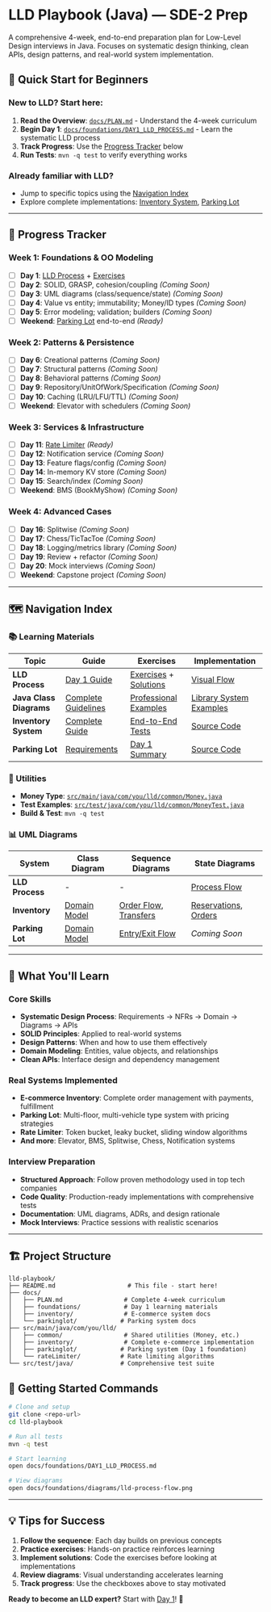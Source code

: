 # LLD Playbook (Java) — SDE-2 Prep

A comprehensive 4-week, end-to-end preparation plan for Low-Level Design interviews in Java. Focuses on systematic design thinking, clean APIs, design patterns, and real-world system implementation.

## 🚀 **Quick Start for Beginners**

### **New to LLD? Start here:**
1. **Read the Overview**: [`docs/PLAN.md`](docs/PLAN.md) - Understand the 4-week curriculum
2. **Begin Day 1**: [`docs/foundations/DAY1_LLD_PROCESS.md`](docs/foundations/DAY1_LLD_PROCESS.md) - Learn the systematic LLD process
3. **Track Progress**: Use the [Progress Tracker](#-progress-tracker) below
4. **Run Tests**: `mvn -q test` to verify everything works

### **Already familiar with LLD?**
- Jump to specific topics using the [Navigation Index](#-navigation-index)
- Explore complete implementations: [Inventory System](docs/inventory/), [Parking Lot](docs/parkinglot/)

---

## 📅 **Progress Tracker**

### **Week 1: Foundations & OO Modeling**
- [ ] **Day 1**: [LLD Process](docs/foundations/DAY1_LLD_PROCESS.md) + [Exercises](docs/foundations/EXERCISES.md)
- [ ] **Day 2**: SOLID, GRASP, cohesion/coupling *(Coming Soon)*
- [ ] **Day 3**: UML diagrams (class/sequence/state) *(Coming Soon)*
- [ ] **Day 4**: Value vs entity; immutability; Money/ID types *(Coming Soon)*  
- [ ] **Day 5**: Error modeling; validation; builders *(Coming Soon)*
- [ ] **Weekend**: [Parking Lot](src/main/java/com/you/lld/parkinglot/) end-to-end *(Ready)*

### **Week 2: Patterns & Persistence**
- [ ] **Day 6**: Creational patterns *(Coming Soon)*
- [ ] **Day 7**: Structural patterns *(Coming Soon)*
- [ ] **Day 8**: Behavioral patterns *(Coming Soon)*
- [ ] **Day 9**: Repository/UnitOfWork/Specification *(Coming Soon)*
- [ ] **Day 10**: Caching (LRU/LFU/TTL) *(Coming Soon)*
- [ ] **Weekend**: Elevator with schedulers *(Coming Soon)*

### **Week 3: Services & Infrastructure**
- [ ] **Day 11**: [Rate Limiter](src/main/java/com/you/lld/rateLimiter/) *(Ready)*
- [ ] **Day 12**: Notification service *(Coming Soon)*
- [ ] **Day 13**: Feature flags/config *(Coming Soon)*
- [ ] **Day 14**: In-memory KV store *(Coming Soon)*
- [ ] **Day 15**: Search/index *(Coming Soon)*
- [ ] **Weekend**: BMS (BookMyShow) *(Coming Soon)*

### **Week 4: Advanced Cases**
- [ ] **Day 16**: Splitwise *(Coming Soon)*
- [ ] **Day 17**: Chess/TicTacToe *(Coming Soon)*
- [ ] **Day 18**: Logging/metrics library *(Coming Soon)*
- [ ] **Day 19**: Review + refactor *(Coming Soon)*
- [ ] **Day 20**: Mock interviews *(Coming Soon)*
- [ ] **Weekend**: Capstone project *(Coming Soon)*

---

## 🗺️ **Navigation Index**

### **📚 Learning Materials**
| Topic | Guide | Exercises | Implementation |
|-------|-------|-----------|----------------|
| **LLD Process** | [Day 1 Guide](docs/foundations/DAY1_LLD_PROCESS.md) | [Exercises](docs/foundations/EXERCISES.md) + [Solutions](docs/foundations/EXERCISE_SOLUTIONS.md) | [Visual Flow](docs/foundations/diagrams/lld-process-flow.png) |
| **Java Class Diagrams** | [Complete Guidelines](docs/foundations/JAVA_CLASS_DIAGRAM_GUIDELINES.md) | [Professional Examples](docs/foundations/diagrams/) | [Library System Examples](docs/foundations/diagrams/) |
| **Inventory System** | [Complete Guide](docs/inventory/README.md) | [End-to-End Tests](src/test/java/com/you/lld/inventory/EndToEndOrderTest.java) | [Source Code](src/main/java/com/you/lld/inventory/) |
| **Parking Lot** | [Requirements](src/main/java/com/you/lld/parkinglot/README.md) | [Day 1 Summary](docs/parkinglot/DAY1_SUMMARY.md) | [Source Code](src/main/java/com/you/lld/parkinglot/) |

### **🔧 Utilities**
- **Money Type**: [`src/main/java/com/you/lld/common/Money.java`](src/main/java/com/you/lld/common/Money.java)
- **Test Examples**: [`src/test/java/com/you/lld/common/MoneyTest.java`](src/test/java/com/you/lld/common/MoneyTest.java)
- **Build & Test**: `mvn -q test`

### **📊 UML Diagrams**
| System | Class Diagram | Sequence Diagrams | State Diagrams |
|--------|---------------|-------------------|----------------|
| **LLD Process** | - | - | [Process Flow](docs/foundations/diagrams/lld-process-flow.png) |
| **Inventory** | [Domain Model](docs/inventory/diagrams/class.png) | [Order Flow](docs/inventory/diagrams/sequence-order-flow.png), [Transfers](docs/inventory/diagrams/sequence-transfer.png) | [Reservations](docs/inventory/diagrams/state-reservation.png), [Orders](docs/inventory/diagrams/state-order.png) |
| **Parking Lot** | [Domain Model](docs/parkinglot/diagrams/class-diagram.png) | [Entry/Exit Flow](docs/parkinglot/diagrams/sequence-entry-exit.png) | *Coming Soon* |

---

## 🎯 **What You'll Learn**

### **Core Skills**
- **Systematic Design Process**: Requirements → NFRs → Domain → Diagrams → APIs
- **SOLID Principles**: Applied to real-world systems
- **Design Patterns**: When and how to use them effectively
- **Domain Modeling**: Entities, value objects, and relationships
- **Clean APIs**: Interface design and dependency management

### **Real Systems Implemented**
- **E-commerce Inventory**: Complete order management with payments, fulfillment
- **Parking Lot**: Multi-floor, multi-vehicle type system with pricing strategies
- **Rate Limiter**: Token bucket, leaky bucket, sliding window algorithms
- **And more**: Elevator, BMS, Splitwise, Chess, Notification systems

### **Interview Preparation**
- **Structured Approach**: Follow proven methodology used in top tech companies
- **Code Quality**: Production-ready implementations with comprehensive tests
- **Documentation**: UML diagrams, ADRs, and design rationale
- **Mock Interviews**: Practice sessions with realistic scenarios

---

## 🏗️ **Project Structure**
```
lld-playbook/
├── README.md                    # This file - start here!
├── docs/
│   ├── PLAN.md                 # Complete 4-week curriculum
│   ├── foundations/            # Day 1 learning materials
│   ├── inventory/              # E-commerce system docs
│   └── parkinglot/            # Parking system docs
├── src/main/java/com/you/lld/
│   ├── common/                 # Shared utilities (Money, etc.)
│   ├── inventory/              # Complete e-commerce implementation
│   ├── parkinglot/            # Parking system (Day 1 foundation)
│   └── rateLimiter/           # Rate limiting algorithms
└── src/test/java/             # Comprehensive test suite
```

## 🚦 **Getting Started Commands**
```bash
# Clone and setup
git clone <repo-url>
cd lld-playbook

# Run all tests
mvn -q test

# Start learning
open docs/foundations/DAY1_LLD_PROCESS.md

# View diagrams
open docs/foundations/diagrams/lld-process-flow.png
```

---

## 💡 **Tips for Success**
1. **Follow the sequence**: Each day builds on previous concepts
2. **Practice exercises**: Hands-on practice reinforces learning
3. **Implement solutions**: Code the exercises before looking at implementations
4. **Review diagrams**: Visual understanding accelerates learning
5. **Track progress**: Use the checkboxes above to stay motivated

**Ready to become an LLD expert?** Start with [Day 1](docs/foundations/DAY1_LLD_PROCESS.md)! 🚀
